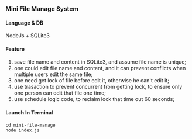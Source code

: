 ### Mini File Manage System

#### Language & DB
NodeJs + SQLite3

#### Feature
1. save file name and content in SQLite3, and assume file name is unique;
2. one could edit file name and content, and it can prevent conflicts when multiple users edit the same file;
3. one need get lock of file before edit it, otherwise he can't edit it;
4. use trasaction to prevent concurrent from getting lock, to ensure only one person can edit that file one time;
5. use schedule logic code, to reclaim lock that time out 60 seconds;


#### Launch In Terminal
```
cd mini-file-manage
node index.js
```